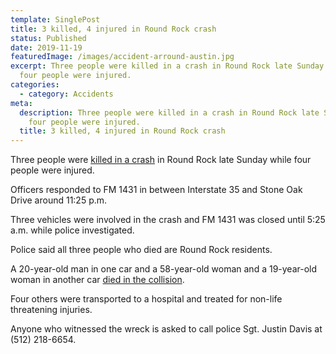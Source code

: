 ```yaml
---
template: SinglePost
title: 3 killed, 4 injured in Round Rock crash
status: Published
date: 2019-11-19
featuredImage: /images/accident-arround-austin.jpg
excerpt: Three people were killed in a crash in Round Rock late Sunday while
  four people were injured.
categories:
  - category: Accidents
meta:
  description: Three people were killed in a crash in Round Rock late Sunday while
    four people were injured.
  title: 3 killed, 4 injured in Round Rock crash
---
```

<!--StartFragment-->

Three people were [killed in a crash](/practice-areas/wrongful-death-attorney/) in Round Rock late Sunday while four people were injured.

Officers responded to FM 1431 in between Interstate 35 and Stone Oak Drive around 11:25 p.m.

Three vehicles were involved in the crash and FM 1431 was closed until 5:25 a.m. while police investigated.

Police said all three people who died are Round Rock residents.

A 20-year-old man in one car and a 58-year-old woman and a 19-year-old woman in another car [died in the collision](/practice-areas/wrongful-death-attorney/).

Four others were transported to a hospital and treated for non-life threatening injuries.

Anyone who witnessed the wreck is asked to call police Sgt. Justin Davis at (512) 218-6654.

<!--EndFragment-->